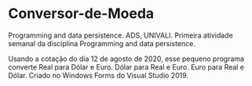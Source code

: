 # Conversor-de-Moeda
Programming and data persistence. ADS, UNIVALI.
Primeira atividade semanal da disciplina Programming and data persistence.

Usando a cotação do dia 12 de agosto de 2020,
esse pequeno programa converte Real para Dólar e Euro. 
Dólar para Real e Euro. 
Euro para Real e Dólar.
Criado no Windows Forms do Visual Studio 2019.
